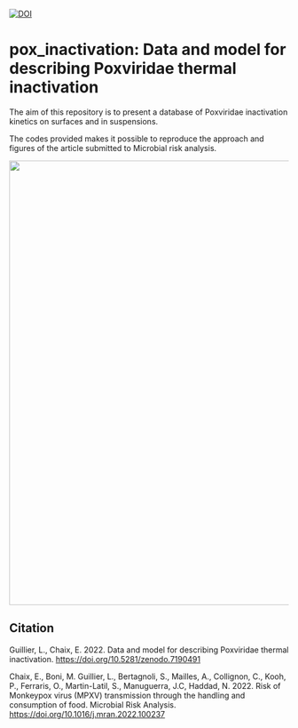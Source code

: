 [![DOI](https://zenodo.org/badge/525279685.svg)](https://zenodo.org/badge/latestdoi/525279685)

# pox_inactivation: Data and model for describing Poxviridae thermal inactivation

The aim of this repository is to present a database of Poxviridae inactivation kinetics on surfaces and in suspensions.

The codes provided makes it possible to reproduce the approach and figures of the article submitted to Microbial risk analysis.

<img src='__Github_Figure_Schema2.png' width="800" />


## Citation
Guillier, L., Chaix, E. 2022. Data and model for describing Poxviridae thermal inactivation. https://doi.org/10.5281/zenodo.7190491	

Chaix, E., Boni, M. Guillier, L., Bertagnoli, S., Mailles, A., Collignon, C., Kooh, P., Ferraris, O., Martin-Latil, S., Manuguerra, J.C, Haddad, N. 2022. Risk of Monkeypox virus (MPXV) transmission through the handling and consumption of food. Microbial Risk Analysis. https://doi.org/10.1016/j.mran.2022.100237 
